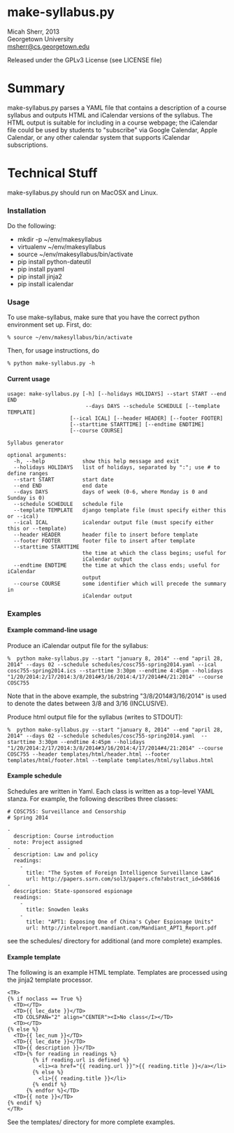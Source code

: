 make-syllabus.py
================
Micah Sherr, 2013  
Georgetown University  
msherr@cs.georgetown.edu

Released under the GPLv3 License (see LICENSE file)  
  
  

# Summary
make-syllabus.py parses a YAML file that contains a description of a course syllabus and outputs HTML and iCalendar versions of the syllabus.  The HTML output is suitable for including in a course webpage; the iCalendar file could be used by students to "subscribe" via Google Calendar, Apple Calendar, or any other calendar system that supports iCalendar subscriptions.


# Technical Stuff
make-syllabus.py should run on MacOSX and Linux.


### Installation

Do the following:

* mkdir -p ~/env/makesyllabus
* virtualenv ~/env/makesyllabus
* source ~/env/makesyllabus/bin/activate
* pip install python-dateutil
* pip install pyaml
* pip install jinja2
* pip install icalendar



### Usage

To use make-syllabus, make sure that you have the correct python environment set up.  First, do:

    % source ~/env/makesyllabus/bin/activate

Then, for usage instructions, do

    % python make-syllabus.py -h


#### Current usage

    usage: make-syllabus.py [-h] [--holidays HOLIDAYS] --start START --end END
                             --days DAYS --schedule SCHEDULE [--template TEMPLATE]
                        [--ical ICAL] [--header HEADER] [--footer FOOTER]
                        [--starttime STARTTIME] [--endtime ENDTIME]
                        [--course COURSE]

    Syllabus generator

    optional arguments:
      -h, --help            show this help message and exit
      --holidays HOLIDAYS   list of holidays, separated by ":"; use # to define ranges
      --start START         start date
      --end END             end date
      --days DAYS           days of week (0-6, where Monday is 0 and Sunday is 0)
      --schedule SCHEDULE   schedule file
      --template TEMPLATE   django template file (must specify either this or --ical)
      --ical ICAL           icalendar output file (must specify either this or --template)
      --header HEADER       header file to insert before template
      --footer FOOTER       footer file to insert after template
      --starttime STARTTIME
                            the time at which the class begins; useful for
                            iCalendar output
      --endtime ENDTIME     the time at which the class ends; useful for iCalendar
                            output
      --course COURSE       some identifier which will precede the summary in
                            iCalendar output


### Examples

#### Example command-line usage

Produce an iCalendar output file for the syllabus:

    %  python make-syllabus.py --start "january 8, 2014" --end "april 28, 2014" --days 02 --schedule schedules/cosc755-spring2014.yaml --ical cosc755-spring2014.ics --starttime 3:30pm --endtime 4:45pm --holidays "1/20/2014:2/17/2014:3/8/2014#3/16/2014:4/17/2014#4/21:2014" --course COSC755
    
Note that in the above example, the substring "3/8/2014#3/16/2014" is used to denote the dates between 3/8 and 3/16 (INCLUSIVE).

Produce html output file for the syllabus (writes to STDOUT):

    %  python make-syllabus.py --start "january 8, 2014" --end "april 28, 2014" --days 02 --schedule schedules/cosc755-spring2014.yaml  --starttime 3:30pm --endtime 4:45pm --holidays "1/20/2014:2/17/2014:3/8/2014#3/16/2014:4/17/2014#4/21:2014" --course COSC755 --header templates/html/header.html --footer templates/html/footer.html --template templates/html/syllabus.html

    
#### Example schedule

Schedules are written in Yaml.  Each class is written as a top-level YAML stanza.  For example, the following describes three classes:

    # COSC755: Surveillance and Censorship
    # Spring 2014

    -
      description: Course introduction
      note: Project assigned
    -
      description: Law and policy
      readings:
        - 
          title: "The System of Foreign Intelligence Surveillance Law"
          url: http://papers.ssrn.com/sol3/papers.cfm?abstract_id=586616
    -
      description: State-sponsored espionage
      readings:
        -
          title: Snowden leaks
        -
          title: "APT1: Exposing One of China's Cyber Espionage Units"
          url: http://intelreport.mandiant.com/Mandiant_APT1_Report.pdf

see the schedules/ directory for additional (and more complete) examples.


#### Example template

The following is an example HTML template.  Templates are processed using the jinja2 template processor.

    <TR>
    {% if noclass == True %}
      <TD></TD>
      <TD>{{ lec_date }}</TD>
      <TD COLSPAN="2" align="CENTER"><I>No class</I></TD>
      <TD></TD>
    {% else %}
      <TD>{{ lec_num }}</TD>
      <TD>{{ lec_date }}</TD>
      <TD>{{ description }}</TD>
      <TD>{% for reading in readings %}
            {% if reading.url is defined %}
              <li><a href="{{ reading.url }}">{{ reading.title }}</a></li>
            {% else %}
              <li>{{ reading.title }}</li>
            {% endif %}
          {% endfor %}</TD>
      <TD>{{ note }}</TD>
    {% endif %}
    </TR>

See the templates/ directory for more complete examples.

